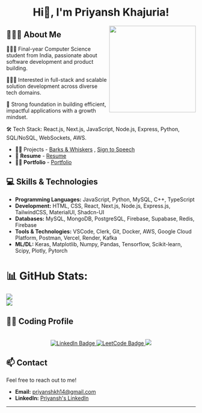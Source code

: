
<h1 align="center">Hi👋, I'm Priyansh Khajuria!</h1>


<img align="right" src="https://miro.medium.com/max/1400/0*C-cPP9D2MIyeexAT.gif" width="230" />

## 👨🏻‍💻 About Me

 👨🏻‍🎓 Final-year Computer Science student from India, passionate about software development and product building.

 👨🏻‍💻 Interested in full-stack and scalable solution development across diverse tech domains.  

 🌱 Strong foundation in building efficient, impactful applications with a growth mindset.  
 
 🛠️ Tech Stack: React.js, Next.js, JavaScript, Node.js, Express, Python, SQL/NoSQL, WebSockets, AWS.

 - 👨‍💻 Projects -  [Barks & Whiskers](https://barks-and-whiskers.onrender.com/) , [Sign to Speech](https://github.com/priyanshkh14/audio-sign-to-speech)
 - 📍 **Resume** -  [Resume](https://drive.google.com/file/d/1TzusFizFFTHy-DJZreqx1V52YDPdjOsW/view?usp=sharing)
 - 👨‍💻 **Portfolio** - [Portfolio](https://priyanshkhajuria.vercel.app/)


## 💻 Skills & Technologies
- **Programming Languages:** JavaScript, Python, MySQL, C++, TypeScript
- **Development:** HTML, CSS, React, Next.js, Node.js, Express.js, TailwindCSS, MaterialUI, Shadcn-UI
- **Databases:** MySQL, MongoDB, PostgreSQL, Firebase, Supabase, Redis, Firebase
- **Tools & Technologies:** VSCode, Clerk, Git, Docker, AWS, Google Cloud Platform, Postman, Vercel, Render, Kafka
- **ML/DL:** Keras, Matplotlib, Numpy, Pandas, Tensorflow, Scikit-learn, Scipy, Plotly, Pytorch


# 📊 GitHub Stats:
![](https://github-readme-stats.vercel.app/api?username=priyanshkh14&theme=dracula&hide_border=false&include_all_commits=false&count_private=true)<br/>
![](https://nirzak-streak-stats.vercel.app/?user=priyanshkh14&theme=dracula&hide_border=false)<br/>

## 👨‍💻 Coding Profile
<br/>
 <div id="badges" align="center">
  <a href="https://www.linkedin.com/in/priyansh-khajuria-39694023b/"">
    <img src="https://img.shields.io/badge/LinkedIn-blue?style=for-the-badge&logo=linkedin&logoColor=white" alt="LinkedIn Badge"/>
  </a>
  
  <a href="https://leetcode.com/u/priyanshkh14/">
    <img src="https://img.shields.io/badge/LeetCode-orange?style=for-the-badge&logo=leetcode&logoColor=white" alt="LeetCode Badge"/>
</a>

 <a href="https://discord.gg/681862045595205644">
    <img src="https://img.shields.io/badge/Discord-5865F2?style=for-the-badge&logo=discord&logoColor=white"/>
</a>

</div>

## 📫 Contact
Feel free to reach out to me!
- **Email:** priyanshkh14@gmail.com
- **LinkedIn:** [Priyansh's LinkedIn](https://www.linkedin.com/in/priyansh-khajuria-39694023b/)
---
